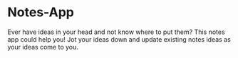 # Notes-App
Ever have ideas in your head and not know where to put them? This notes app could help you! Jot your ideas down and update existing notes ideas as your ideas come to you.
